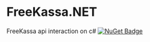 # FreeKassa.NET
FreeKassa api interaction on c# 
[![NuGet Badge](https://buildstats.info/nuget/FreeKassa.NET)](https://www.nuget.org/packages/FreeKassa.NET/)
